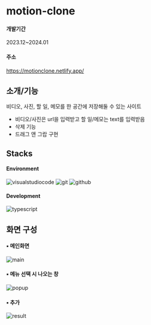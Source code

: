 # motion-clone

#### 개발기간
  2023.12~2024.01

#### 주소
https://motionclone.netlify.app/

## 소개/기능
비디오, 사진, 할 일, 메모를 한 공간에 저장해둘 수 있는 사이트
  - 비디오/사진은 url을 입력받고 할 일/메모는 text를 입력받음
  - 삭제 기능
  - 드래그 앤 그랍 구현

## Stacks
#### Environment
 <img alt="visualstudiocode" src="https://img.shields.io/badge/visualstudiocode-007ACC?style=flat-square&logo=visualstudiocode&logoColor=white"/> <img alt="git" src="https://img.shields.io/badge/git-F05032?style=flat-square&logo=git&logoColor=white"/> <img alt="github" src="https://img.shields.io/badge/github-424242?style=flat-square&logo=github&logoColor=white"/> 

#### Development
 <img alt="typescript" src="https://img.shields.io/badge/typescript-3178C6?style=flat-square&logo=typescript&logoColor=white"/> 

## 화면 구성
#### ▪ 메인화면
![main](https://github.com/garlicscape/motion-clone/assets/49513878/ab7a7efb-4b1f-4f11-aa2f-2ae6b420a810)
#### ▪ 메뉴 선택 시 나오는 창
![popup](https://github.com/garlicscape/motion-clone/assets/49513878/52628488-0e84-4164-9d36-024ef006c7ff)
#### ▪ 추가
![result](https://github.com/garlicscape/motion-clone/assets/49513878/b240a001-92cc-4044-83ed-8a8633a1cc78)
